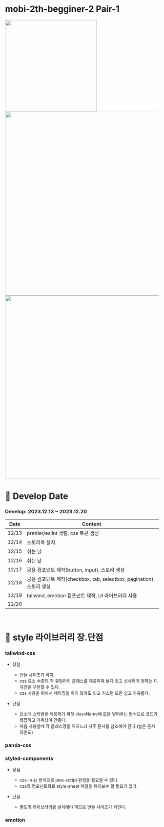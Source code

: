 # mobi-2th-begginer-2 Pair-1

<img src="https://github.com/mobi-community/mobi-2th-begginer-2/assets/127207625/1582cbbe-a94f-4b0d-9da2-babf8c8579c6" width="300px"/></br>
<img src="https://github.com/mobi-community/mobi-2th-begginer-2/assets/127207625/12bd8247-af6a-48cb-93d5-937e4708167a" width="600px"/></br>
<img src="https://github.com/mobi-community/mobi-2th-begginer-2/assets/127207625/86553807-0985-4c55-8697-3e5a8688ff96" width="600px"/>

# 📆 Develop Date 
### Develop: 2023.12.13 ~ 2023.12.20

| Date | Content |
| ------------ | ------------- |
| 12/13 | prettier/eslint 셋팅, css 토큰 생성  |
| 12/14 | 스토리북 설치  |
| 12/15 | 쉬는 날  |
| 12/16 | 쉬는 날  |
| 12/17 | 공용 컴포넌트 제작(button, input), 스토리 생성  |
| 12/18 | 공용 컴포넌트 제작(checkbox, tab, selectbox, pagination), 스토리 생성  |
| 12/19 | tailwind, emotion 컴포넌트 제작, UI 라이브러리 사용  |
| 12/20 |    |
</br>

# 📌 style 라이브러리 장.단점

### tailwind-css
+ 장점</br>
  + 번들 사이즈가 작다.
  + css 요소 수준의 각 유틸리티 클래스를 제공하여 보다 쉽고 섬세하게 원하는 디자인을 구현할 수 있다.
  + css 사용을 위해서 네이밍을 하지 않아도 되고 커스텀 또한 쉽고 자유롭다.

+ 단점</br>
  + 요소에 스타일을 적용하기 위해 className에 값을 넣어주는 방식으로 코드가 복잡하고 가독성이 안좋다.
  + 처음 사용할때 각 클래스명을 익히느라 자주 문서를 참조해야 된다.(높은 문서 의존도)

### panda-css

### styled-components
+ 장점</br>
  + css-in-js 방식으로 java-script 환경을 활요할 수 있다.
  + css의 컴포넌트화로 style-sheet 파일을 유지보수 할 필요가 없다.

+ 단점</br>
  + 별도의 라이브러리를 설치해야 하므로 번들 사이즈가 커진다.

### emotion
